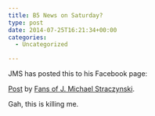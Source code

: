 ```yaml
---
title: B5 News on Saturday?
type: post
date: 2014-07-25T16:21:34+00:00
categories:
  - Uncategorized

---
```

JMS has posted this to his Facebook page:

<div id="fb-root">
</div>



<div class="fb-post" data-href="https://www.facebook.com/permalink.php?story_fbid=805903692777829&id=139652459402959" data-width="466">
  <div class="fb-xfbml-parse-ignore">
    <a href="https://www.facebook.com/permalink.php?story_fbid=805903692777829&id=139652459402959">Post</a> by <a href="https://www.facebook.com/pages/Fans-of-J-Michael-Straczynski/139652459402959">Fans of J. Michael Straczynski</a>.
  </div>
</div>

Gah, this is killing me.
